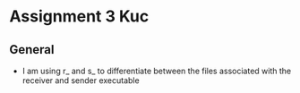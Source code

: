 # Assignment 3 Kuc

## General
* I am using r_ and s_ to differentiate between the files associated with the <br>
receiver and sender executable